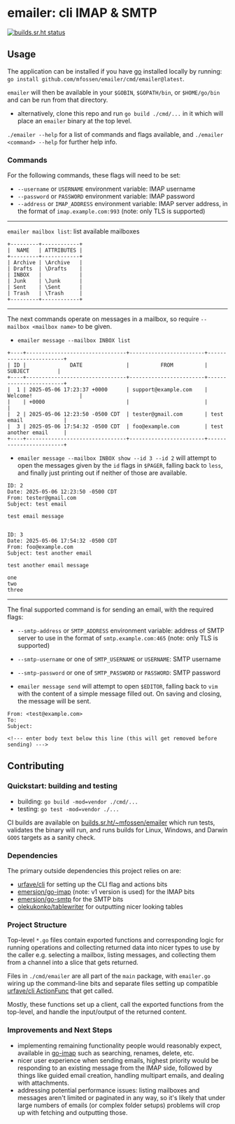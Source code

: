 # emailer: cli IMAP & SMTP

[![builds.sr.ht status](https://builds.sr.ht/~mfossen/emailer.svg)](https://builds.sr.ht/~mfossen/emailer?)

## Usage

The application can be installed if you have [go](https://go.dev/doc/install) installed locally by running: `go install github.com/mfossen/emailer/cmd/emailer@latest`.

`emailer` will then be available in your `$GOBIN`, `$GOPATH/bin`, or `$HOME/go/bin` and can be run from that directory.

- alternatively, clone this repo and run `go build ./cmd/...` in it which will place an `emailer` binary at the top level.


`./emailer --help` for a list of commands and flags available, and `./emailer <command> --help` for further help info.

### Commands

For the following commands, these flags will need to be set:

- `--username` or `USERNAME` environment variable: IMAP username
- `--password` or `PASSWORD` environment variable: IMAP password
- `--address` or `IMAP_ADDRESS` environment variable: IMAP server address, in the format of `imap.example.com:993` (note: only TLS is supported)

---

`emailer mailbox list`: list available mailboxes

```
+---------+------------+
|  NAME   | ATTRIBUTES |
+---------+------------+
| Archive | \Archive   |
| Drafts  | \Drafts    |
| INBOX   |            |
| Junk    | \Junk      |
| Sent    | \Sent      |
| Trash   | \Trash     |
+---------+------------+
```

---

The next commands operate on messages in a mailbox, so require `--mailbox <mailbox name>` to be given.

- `emailer message --mailbox INBOX list`

```
+----+--------------------------------+------------------------+------------------------+
| ID |              DATE              |          FROM          |        SUBJECT         |
+----+--------------------------------+------------------------+------------------------+
|  1 | 2025-05-06 17:23:37 +0000      | support@example.com    | Welcome!               |
|    | +0000                          |                        |                        |
|  2 | 2025-05-06 12:23:50 -0500 CDT  | tester@gmail.com       | test email             |
|  3 | 2025-05-06 17:54:32 -0500 CDT  | foo@example.com        | test another email     |
+----+--------------------------------+------------------------+------------------------+
```


- `emailer message --mailbox INBOX show --id 3 --id 2` will attempt to open the messages given by the `id` flags in `$PAGER`, falling back to `less`, and finally just printing out if neither of those are available.

```
ID: 2
Date: 2025-05-06 12:23:50 -0500 CDT
From: tester@gmail.com
Subject: test email

test email message


ID: 3
Date: 2025-05-06 17:54:32 -0500 CDT
From: foo@example.com
Subject: test another email

test another email message

one
two
three
```

---

The final supported command is for sending an email, with the required flags:

- `--smtp-address` or `SMTP_ADDRESS` environment variable: address of SMTP server to use in the format of `smtp.example.com:465` (note: only TLS is supported)
- `--smtp-username` or one of `SMTP_USERNAME` or `USERNAME`: SMTP username
- `--smtp-password` or one of `SMTP_PASSWORD` or `PASSWORD`: SMTP password

- `emailer message send` will attempt to open `$EDITOR`, falling back to `vim` with the content of a simple message filled out. On saving and closing, the message will be sent.

```
From: <test@example.com>
To:
Subject:

<!--- enter body text below this line (this will get removed before sending) --->

```

## Contributing

### Quickstart: building and testing

- building: `go build -mod=vendor ./cmd/...`
- testing: `go test -mod=vendor ./...`

CI builds are available on [builds.sr.ht/~mfossen/emailer](https://builds.sr.ht/~mfossen/emailer) which run tests, validates the binary will run, and runs builds for Linux, Windows, and Darwin `GOOS` targets as a sanity check.


### Dependencies

The primary outside dependencies this project relies on are:

- [urfave/cli](https://github.com/urfave/cli) for setting up the CLI flag and actions bits
- [emersion/go-imap](https://github.com/emersion/go-imap/tree/v1) (note: v1 version is used) for the IMAP bits
- [emersion/go-smtp](https://github.com/emersion/go-smtp) for the SMTP bits
- [olekukonko/tablewriter](https://github.com/olekukonko/tablewriter) for outputting nicer looking tables


### Project Structure

Top-level `*.go` files contain exported functions and corresponding logic for running operations and collecting returned data into nicer types to use by the caller e.g. selecting a mailbox, listing messages, and collecting them from a channel into a slice that gets returned.

Files in `./cmd/emailer` are all part of the `main` package, with `emailer.go` wiring up the command-line bits and separate files setting up compatible [urfave/cli ActionFunc](https://pkg.go.dev/github.com/urfave/cli/v3#ActionFunc) that get called.

Mostly, these functions set up a client, call the exported functions from the top-level, and handle the input/output of the returned content.

### Improvements and Next Steps

- implementing remaining functionality people would reasonably expect, available in [go-imap](https://pkg.go.dev/github.com/emersion/go-imap/client) such as searching, renames, delete, etc.
- nicer user experience when sending emails, highest priority would be responding to an existing message from the IMAP side, followed by things like guided email creation, handling multipart emails, and dealing with attachments.
- addressing potential performance issues: listing mailboxes and messages aren't limited or paginated in any way, so it's likely that under large numbers of emails (or complex folder setups) problems will crop up with fetching and outputting those.
